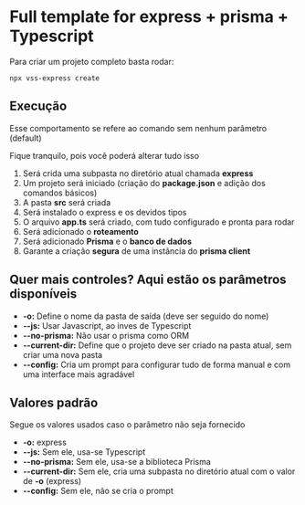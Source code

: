 # Full template for express + prisma + Typescript

Para criar um projeto completo basta rodar:
```
npx vss-express create
```

## Execução
Esse comportamento se refere ao comando sem nenhum parâmetro (default)

Fique tranquilo, pois você poderá alterar tudo isso

1. Será crida uma subpasta no diretório atual chamada **express**
1. Um projeto será iniciado (criação do **package.json** e adição dos comandos básicos)
1. A pasta **src** será criada
1. Será instalado o express e os devidos tipos
1. O arquivo **app.ts** será criado, com tudo configurado e pronta para rodar
1. Será adicionado o **roteamento**
1. Será adicionado **Prisma** e o **banco de dados**
1. Garante a criação **segura** de uma instância do **prisma client**


## Quer mais controles? Aqui estão os parâmetros disponíveis
- **-o:**  Define o nome da pasta de saída (deve ser seguido do nome)
- **--js:** Usar Javascript, ao inves de Typescript
- **--no-prisma:** Não usar o prisma como ORM
- **--current-dir:** Define que o projeto deve ser criado na pasta atual, sem criar uma nova pasta
- **--config:** Cria um prompt para configurar tudo de forma manual e com uma interface mais agradável


## Valores padrão
Segue os valores usados caso o parâmetro não seja fornecido
- **-o:**  express
- **--js:** Sem  ele, usa-se Typescript
- **--no-prisma:** Sem ele, usa-se a biblioteca Prisma 
- **--current-dir:** Sem ele, cria uma subpasta no diretório atual com o valor de **-o** (express)
- **--config:** Sem ele, não se cria o prompt